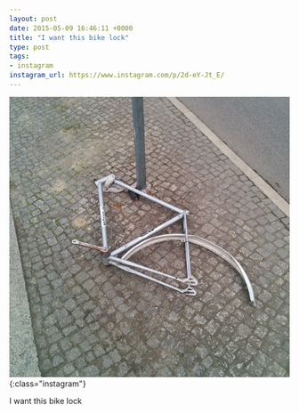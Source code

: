 ```yaml
---
layout: post
date: 2015-05-09 16:46:11 +0000
title: "I want this bike lock"
type: post
tags:
- instagram
instagram_url: https://www.instagram.com/p/2d-eY-Jt_E/
---
```


![Instagram - 2d-eY-Jt_E](/assets/2d-eY-Jt_E.jpg){:class="instagram"}

I want this bike lock

